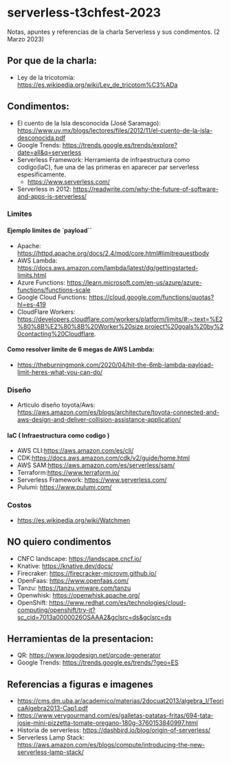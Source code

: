 # serverless-t3chfest-2023
Notas, apuntes y referencias de la charla Serverless y sus condimentos. (2 Marzo 2023)

## Por que de la charla:
- Ley de la tricotomía: https://es.wikipedia.org/wiki/Ley_de_tricotom%C3%ADa

## Condimentos:
- El cuento de la Isla desconocida (José Saramago): https://www.uv.mx/blogs/lectores/files/2012/11/el-cuento-de-la-isla-desconocida.pdf
- Google Trends: https://trends.google.es/trends/explore?date=all&q=serverless
- Serverless Framework:
  Herramienta de infraestructura como codigo(IaC), fue una de las primeras en aparecer par serverless espesificamente.
    - https://www.serverless.com/
- Serverless in 2012: https://readwrite.com/why-the-future-of-software-and-apps-is-serverless/ 


### Limites

#### Ejemplo limites de `payload``
- Apache: https://httpd.apache.org/docs/2.4/mod/core.html#limitrequestbody
- AWS Lambda: https://docs.aws.amazon.com/lambda/latest/dg/gettingstarted-limits.html
- Azure Functions: https://learn.microsoft.com/en-us/azure/azure-functions/functions-scale
- Google Cloud Functions: https://cloud.google.com/functions/quotas?hl=es-419
- CloudFlare Workers: https://developers.cloudflare.com/workers/platform/limits/#:~:text=%E2%80%8B%E2%80%8B%20Worker%20size,project%20goals%20by%20contacting%20Cloudflare.

#### Como resolver limite de 6 megas de AWS Lambda:
- https://theburningmonk.com/2020/04/hit-the-6mb-lambda-payload-limit-heres-what-you-can-do/

### Diseño
- Articulo diseño toyota/Aws: https://aws.amazon.com/es/blogs/architecture/toyota-connected-and-aws-design-and-deliver-collision-assistance-application/
#### IaC ( Infraestructura como codigo )
- AWS CLI:https://aws.amazon.com/es/cli/
- CDK:https://docs.aws.amazon.com/cdk/v2/guide/home.html
- AWS SAM:https://aws.amazon.com/es/serverless/sam/
- Terraform:https://www.terraform.io/
- Serverless Framework: https://www.serverless.com/
- Pulumi: https://www.pulumi.com/

### Costos
- https://es.wikipedia.org/wiki/Watchmen

## NO quiero condimentos
- CNFC landscape: https://landscape.cncf.io/ 
- Knative: https://knative.dev/docs/
- Firecraker: https://firecracker-microvm.github.io/
- OpenFaas: https://www.openfaas.com/
- Tanzu: https://tanzu.vmware.com/tanzu
- Openwhisk: https://openwhisk.apache.org/
- OpenShift: https://www.redhat.com/es/technologies/cloud-computing/openshift/try-it?sc_cid=7013a0000026OSAAA2&gclsrc=ds&gclsrc=ds

## Herramientas de la presentacion:
- QR: https://www.logodesign.net/qrcode-generator
- Google Trends: https://trends.google.es/trends/?geo=ES


## Referencias a figuras e imagenes
- https://cms.dm.uba.ar/academico/materias/2docuat2013/algebra_I/TeoricaAlgebra2013-Cap1.pdf
- https://www.verygourmand.com/es/galletas-patatas-fritas/694-tata-josie-mini-pizzetta-tomate-oregano-180g-3760153840997.html
- Historia de serverless: https://dashbird.io/blog/origin-of-serverless/
- Serverless Lamp Stack: https://aws.amazon.com/es/blogs/compute/introducing-the-new-serverless-lamp-stack/
